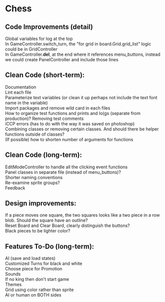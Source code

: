 # Chess

## Code Improvements (detail)
Global variables for log at the top\
In GameController.switch_turn, the "for grid in board.Grid.grid_list" logic could be in GridController\
In GameController.__del__, at the end where it references menu_buttons, instead we could create PanelController and include those lines

## Clean Code (short-term):
Documentation\
Lint each file\
Parameterize text variables (or clean it up perhaps not include the text font name in the variable)\
Import packages and remove wild card in each files\
How to organize test functions and prints and lo(gs (separate from production)? Removing test comments\
iCCP errors (has to do with the way it was saved on photoshop)\
Combining classes or removing certain classes. And should there be helper functions outside of classes?\
(If possible) how to shorten number of arguments for functions

## Clean Code (long-term):
EditModeController to handle all the clicking event functions\
Panel classes in separate file (instead of menu_buttons)?\
Shorter naming conventions\
Re-examine sprite groups?\
Feedback

## Design improvements:
If a piece moves one square, the two squares looks like a two piece in a row blob. Should the square have an outline?\
Reset Board and Clear Board, clearly distinguish the buttons?\
Black pieces to be lighter color?

## Features To-Do (long-term):
AI (save and load states)\
Customized Turns for black and white\
Choose piece for Promotion\
Sounds\
If no king then don't start game\
Themes\
Grid using color rather than sprite\
AI or human on BOTH sides
